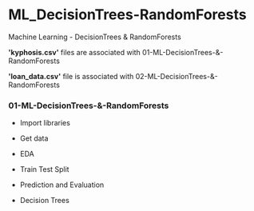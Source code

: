 # ML_DecisionTrees-RandomForests
Machine Learning - DecisionTrees &amp; RandomForests


**'kyphosis.csv'**
files are associated with 01-ML-DecisionTrees-&-RandomForests


**'loan_data.csv'**
file is associated with 02-ML-DecisionTrees-&-RandomForests





### 01-ML-DecisionTrees-&-RandomForests
- Import libraries

- Get data

- EDA

- Train Test Split

- Prediction and Evaluation

- Decision Trees
